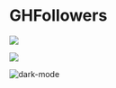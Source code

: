# GHFollowers

![](https://i.ibb.co/gg0yRk8/Frame-13.png)

<!-- ![](https://i.ibb.co/bsZphHL/white-mode.png) -->
![](https://i.ibb.co/1vb4Fg5/dark-mode.png)

<img src="https://i.ibb.co/1vb4Fg5/dark-mode.png" alt="dark-mode" border="0" />
